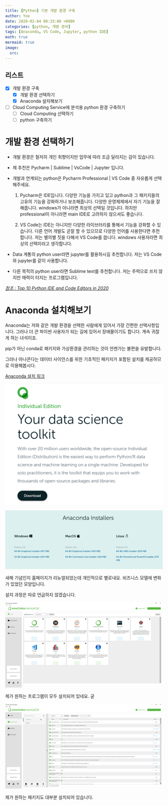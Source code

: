 ```yaml
---
title: [Python] 기본 개발 환경 구축
author: Yoo
date: 2020-02-04 00:33:00 +0900
categories: [python, 개발 준비]
tags: [Anaconda, VS Code, Jupyter, python IDE]
math: true
mermaid: true
image:
  src: 
---
```


## 리스트

- [x] 개발 환경 구축
  - [x] 개발 환경 선택하기
  - [x] Anaconda 설치해보기
- [ ] Cloud Computing Service에 분석용 python 환경 구축하기
  - [ ] Cloud Computing 선택하기
  - [ ] python 구축하기

# 개발 환경 선택하기

  - 개발 환경은 철저히 개인 취향이지만 업무에 따라 조금 달라지는 감이 있습니다.
  - 제 추천은 Pycharm | Sublime | VsCode | Jupyter 입니다.
  - 개발과 연계되는 python은 Pycharm Professional | VS Code 중 자유롭게 선택해주세요.
    
    1. Pycharm은 IDE입니다. 다양한 기능을 가지고 있고 python과 그 패키지들의 고유의 기능을 강화하거나 보조해줍니다.
      다양한 운영체제에서 자기 기능을 잘 해줍니다. windows가 아니라면 최상의 선택일 것입니다.
      하지만 professional이 아니라면 main IDE로 고려하지 않으셔도 좋습니다.

    2. VS Code는 IDE는 아니지만 다양한 라이브러리를 통해서 기능을 강화할 수 있습니다. 다른 언어 개발도 곧잘 할 수 있으므로 다양한 언어를 사용한다면 추천합니다. 저는 별의별 짓을 다해서 VS Code를 씁니다.
      windows 사용자라면 최상의 선택이라고 생각합니다. 

  - Data 계통의 python user라면 jupyter를 활용하시길 추천합니다.
    저는 VS Code와 jupyter를 같이 사용합니다. 

  - 다른 목적의 python user라면 Sublime text를 추천합니다. 저는 주력으로 쓰지 않지만 매력이 터지는 프로그램입니다. 

[*참조 : Top 10 Python IDE and Code Editors in 2020*](https://www.geeksforgeeks.org/top-10-python-ide-and-code-editors-in-2020/)

# Anaconda 설치해보기

Anaconda는 저와 같은 개발 환경을 선택한 사람에게 있어서 가장 간편한 선택사항입니다. 그러나 더 큰 파이썬 사용자가 되는 길에 있어서 장애물이기도 합니다. 계속 귀찮게 하는 녀석이죠.

pip가 아닌 conda로 패키지와 가상환경을 관리하는 것이 언젠가는 불편을 유발합니다.

그러나 아나콘다는 데이터 사이언스를 위한 기초적인 패키지가 포함된 설치를 제공하므로 이용해봅시다.

[Anaconda 설치 링크](https://www.anaconda.com/products/individual)

![다운로드](/assets/img/items/anaconda-download.png)

![다운로드](/assets/img/items/anaconda-installer.png)

새해 기념인지 홈페이지가 리뉴얼되었는데 개인적으로 별로내요. 비즈니스 모델에 변화가 있었던 모양입니다.

설치 과정은 따로 언급하지 않겠습니다. 

![다운로드](/assets/img/items/navigator1.png)

제가 원하는 프로그램이 모두 설치되어 있네요. 굳

![다운로드](/assets/img/items/navigator2.png)

제가 원하는 패키지도 대부분 설치되어 있습니다. 